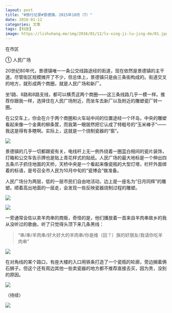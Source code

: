 ```yaml
---
layout: post
title: "#旅行记录#景德镇，2015年10月（7）"
date: 2016-01-12
categories: 文章
tags: [科技]
image: https://lishuhang.me/img/2016/01/12/lv-xing-ji-lu-jing-de/01.jpg
---
```


在市区

① 人民广场

20世纪80年代，景德镇唯一一条公交线路途经的街道，现在依然是景德镇的主干道。尽管街区规模摊开了不少，但总体上，景德镇只是由三条街构成的。街道交叉的地方，就形成两个商圈，就是人民广场和新厂。

坐1路、8路和8路支线，都可以横贯这两个商圈——这三条线路几乎一模一样。推荐你跟我一样，选择住在人民广场附近，而坐车去新厂以及附近的雕塑瓷厂转一圈。

在公交车上，你会在介于两个商圈和火车站中间的位置途经一个环岛，中央的雕塑看起来像一个金黄的柳条筐，而我第一眼居然把它认成了特粗号的“玉米棒子”——我这是得有多瞎啊。实际上，这就是一个烧制瓷器的“窑”。

![](http://mmbiz.qpic.cn/mmbiz/AdRKyBVLoHJGvdzSdn9CGPUeCibMyBCN4tq8ORBBUb6jR0yOib5bFOTR3t29MUBgLD8rI2jOZt3aRPRQar84ELtA/0?wx_fmt=jpeg)

景德镇的几乎一切都跟瓷有关，电线杆上无一例外绕着一圈蓝白相间的瓷片装饰，灯箱和公交车告示牌也是贴上青花样式的贴纸。人民广场的最大地标是一个伸出四五条爪子抓住地面的天桥，天桥中央是一个看起来像瓷瓶的大型灯塔，栏杆外面绑着的标语，是号召全市人民为10月中旬的“瓷博会”做准备。

人民广场分为两层，低的一层市民们自由地活动，边上是一座名为“日月同辉”的雕塑。顺着高出地面的一层走，会发现一些反映瓷器烧制过程的雕塑。

![](https://lishuhang.me/img/2016/01/12/lv-xing-ji-lu-jing-de/01.jpg)

![](https://lishuhang.me/img/2016/01/12/lv-xing-ji-lu-jing-de/02.jpg)

一旁通常会佐以卖羊肉串的商贩，奇怪的是，他们播放着一首来自羊肉串故乡的我从没听过的歌曲，听了只觉得头顶下来几条黑线：

> “串/串/羊肉串/好大好大的羊肉串/你是维（回？）族的好朋友/我请你吃羊肉串”

![](https://lishuhang.me/img/2016/01/12/lv-xing-ji-lu-jing-de/03.jpg)

在对角线的某个路口，有座大楼的入口用铁条打造了一个瓷瓶的轮廓，旁边搁着俩石狮子。但这个还有周边其他一些卖瓷器的地方都不推荐直接去买，因为贵，没别的原因。

![](https://lishuhang.me/img/2016/01/12/lv-xing-ji-lu-jing-de/04.jpg)

（待续）

![](https://lishuhang.me/img/2016/01/12/lv-xing-ji-lu-jing-de/05.jpg)